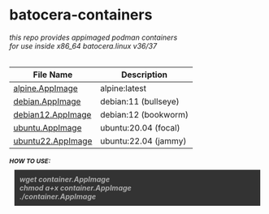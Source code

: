 # batocera-containers
<html>
<body>
<i>this repo provides appimaged podman containers<br>
for use inside x86_64 batocera.linux v36/37<br></i>

<br>

| File Name | Description |
| --- | --- |
| [alpine.AppImage](./containers/alpine.AppImage) | alpine:latest |
| [debian.AppImage](./containers/debian.AppImage) | debian:11 (bullseye) |
| [debian12.AppImage](./containers/debian12.AppImage) | debian:12 (bookworm) |
| [ubuntu.AppImage](./containers/ubuntu.AppImage) | ubuntu:20.04 (focal) |
| [ubuntu22.AppImage](./containers/ubuntu22.AppImage) | ubuntu:22.04 (jammy) |

<h2 style="font-size:12px;border=0px;">
<i>HOW TO USE:</i>
</h2>
<h4 style="background:#333;color:#ababab;padding:10px;margin:10px;">
  <i>
  wget container.AppImage<br>
  chmod a+x container.AppImage<br>
  ./container.AppImage<br>
  </i>
</h4>

<br>
</body>
</html>

